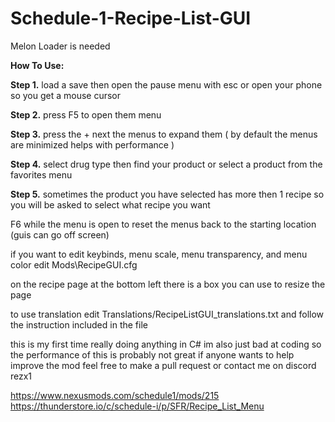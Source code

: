 # Schedule-1-Recipe-List-GUI

Melon Loader is needed

**How To Use:**

**Step 1.** load a save then open the pause menu with esc or open your phone so you get a mouse cursor

**Step 2.** press F5 to open them menu

**Step 3.** press the + next the menus to expand them ( by default the menus are minimized helps with performance )

**Step 4.** select drug type then find your product or select a product from the favorites menu

**Step 5.** sometimes the product you have selected has more then 1 recipe so you will be asked to select what recipe you want

F6 while the menu is open to reset the menus back to the starting location (guis can go off screen)

if you want to edit keybinds, menu scale, menu transparency, and menu color edit Mods\RecipeGUI.cfg

on the recipe page at the bottom left there is a box you can use to resize the page

to use translation edit Translations/RecipeListGUI_translations.txt and follow the instruction included in the file

this is my first time really doing anything in C# im also just bad at coding so the performance of this is probably not great if anyone wants to help improve the mod feel free to make a pull request or contact me on discord rezx1

https://www.nexusmods.com/schedule1/mods/215
https://thunderstore.io/c/schedule-i/p/SFR/Recipe_List_Menu
